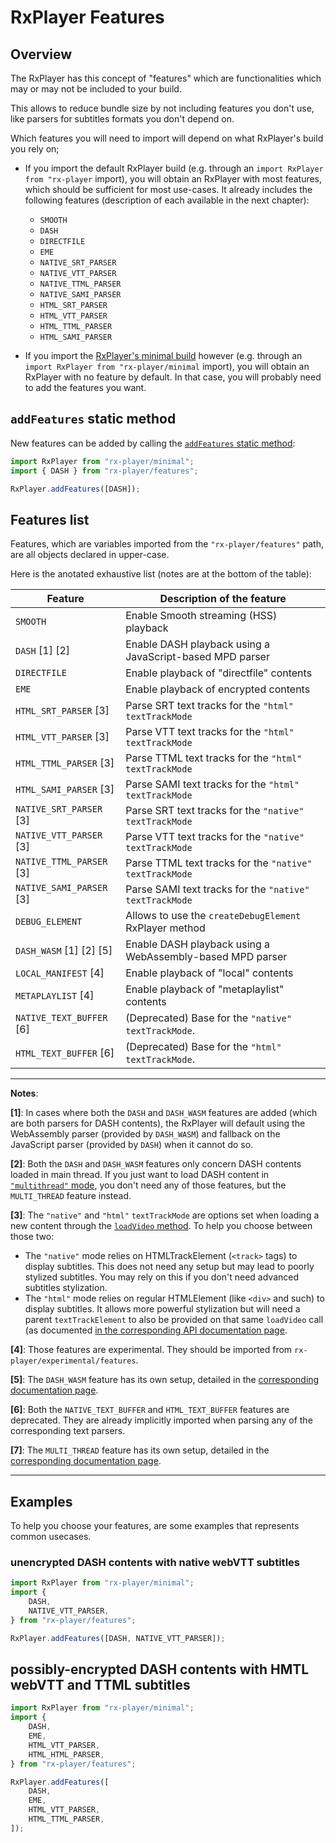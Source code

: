 # RxPlayer Features

## Overview

The RxPlayer has this concept of "features" which are functionalities which may
or may not be included to your build.

This allows to reduce bundle size by not including features you don't use, like
parsers for subtitles formats you don't depend on.

Which features you will need to import will depend on what RxPlayer's build you
rely on;

-   If you import the default RxPlayer build (e.g. through an
    `import RxPlayer from "rx-player` import), you will obtain an RxPlayer with most
    features, which should be sufficient for most use-cases. It already includes the
    following features (description of each available in the next chapter):

    -   `SMOOTH`
    -   `DASH`
    -   `DIRECTFILE`
    -   `EME`
    -   `NATIVE_SRT_PARSER`
    -   `NATIVE_VTT_PARSER`
    -   `NATIVE_TTML_PARSER`
    -   `NATIVE_SAMI_PARSER`
    -   `HTML_SRT_PARSER`
    -   `HTML_VTT_PARSER`
    -   `HTML_TTML_PARSER`
    -   `HTML_SAMI_PARSER`

-   If you import the [RxPlayer's minimal
    build](../Getting_Started/Minimal_Player.md) however (e.g. through an
    `import RxPlayer from "rx-player/minimal` import), you will
    obtain an RxPlayer with no feature by default.
    In that case, you will probably need to add the features you want.

## `addFeatures` static method

New features can be added by calling the [`addFeatures` static
method](../api/RxPlayer_Features.md):
```js
import RxPlayer from "rx-player/minimal";
import { DASH } from "rx-player/features";

RxPlayer.addFeatures([DASH]);
```

## Features list

Features, which are variables imported from the `"rx-player/features"` path,
are all objects declared in upper-case.

Here is the anotated exhaustive list (notes are at the bottom of the table):

| Feature                     | Description of the feature                                |
| --------------------------- | --------------------------------------------------------- |
| `SMOOTH`                    | Enable Smooth streaming (HSS) playback                    |
| `DASH` [1] [2]              | Enable DASH playback using a JavaScript-based MPD parser  |
| `DIRECTFILE`                | Enable playback of "directfile" contents                  |
| `EME`                       | Enable playback of encrypted contents                     |
| `HTML_SRT_PARSER` [3]       | Parse SRT text tracks for the `"html"` `textTrackMode`    |
| `HTML_VTT_PARSER` [3]       | Parse VTT text tracks for the `"html"` `textTrackMode`    |
| `HTML_TTML_PARSER` [3]      | Parse TTML text tracks for the `"html"` `textTrackMode`   |
| `HTML_SAMI_PARSER` [3]      | Parse SAMI text tracks for the `"html"` `textTrackMode`   |
| `NATIVE_SRT_PARSER` [3]     | Parse SRT text tracks for the `"native"` `textTrackMode`  |
| `NATIVE_VTT_PARSER` [3]     | Parse VTT text tracks for the `"native"` `textTrackMode`  |
| `NATIVE_TTML_PARSER` [3]    | Parse TTML text tracks for the `"native"` `textTrackMode` |
| `NATIVE_SAMI_PARSER` [3]    | Parse SAMI text tracks for the `"native"` `textTrackMode` |
| `DEBUG_ELEMENT`             | Allows to use the `createDebugElement` RxPlayer method    |
| `DASH_WASM` [1] [2] [5]     | Enable DASH playback using a WebAssembly-based MPD parser |
| `LOCAL_MANIFEST` [4]        | Enable playback of "local" contents                       |
| `METAPLAYLIST` [4]          | Enable playback of "metaplaylist" contents                |
| `NATIVE_TEXT_BUFFER` [6]    | (Deprecated) Base for the `"native"` `textTrackMode`.     |
| `HTML_TEXT_BUFFER` [6]      | (Deprecated) Base for the `"html"` `textTrackMode`.       |

---

**Notes**:

**[1]**: In cases where both the `DASH` and `DASH_WASM` features are added
(which are both parsers for DASH contents), the RxPlayer will default using the
WebAssembly parser (provided by `DASH_WASM`) and fallback on the JavaScript
parser (provided by `DASH`) when it cannot do so.

**[2]**: Both the `DASH` and `DASH_WASM` features only concern DASH contents
loaded in main thread. If you just want to load DASH content in [`"multithread"`
mode](../api/Miscellaneous/MultiThreading.md), you don't need any of those
features, but the `MULTI_THREAD` feature instead.

**[3]**: The `"native"` and `"html"` `textTrackMode` are options set when
loading a new content through the [`loadVideo` method](../api/Loading_a_Content.md).
To help you choose between those two:
  - The `"native"` mode relies on HTMLTrackElement (`<track>` tags) to display
    subtitles.
    This does not need any setup but may lead to poorly stylized subtitles.
    You may rely on this if you don't need advanced subtitles stylization.
  - The `"html"` mode relies on regular HTMLElement (like `<div>` and such) to
    display subtitles.
    It allows more powerful stylization but will need a parent
    `textTrackElement` to also be provided on that same `loadVideo` call (as
    documented [in the corresponding API documentation
    page](../api/Loading_a_Content.md).


**[4]**: Those features are experimental. They should be imported from
`rx-player/experimental/features`.

**[5]**: The `DASH_WASM` feature has its own setup, detailed in the
[corresponding documentation page](../api/Miscellaneous/DASH_WASM_Parser.md).

**[6]**: Both the `NATIVE_TEXT_BUFFER` and `HTML_TEXT_BUFFER` features are
deprecated. They are already implicitly imported when parsing any of the
corresponding text parsers.

**[7]**: The `MULTI_THREAD` feature has its own setup, detailed in the
[corresponding documentation page](../api/Miscellaneous/MultiThreading.md).

---

## Examples

To help you choose your features, are some examples that represents common
usecases.

### unencrypted DASH contents with native webVTT subtitles

```js
import RxPlayer from "rx-player/minimal";
import {
    DASH,
    NATIVE_VTT_PARSER,
} from "rx-player/features";

RxPlayer.addFeatures([DASH, NATIVE_VTT_PARSER]);
```

## possibly-encrypted DASH contents with HMTL webVTT and TTML subtitles

```js
import RxPlayer from "rx-player/minimal";
import {
    DASH,
    EME,
    HTML_VTT_PARSER,
    HTML_HTML_PARSER,
} from "rx-player/features";

RxPlayer.addFeatures([
    DASH,
    EME,
    HTML_VTT_PARSER,
    HTML_TTML_PARSER,
]);
```
